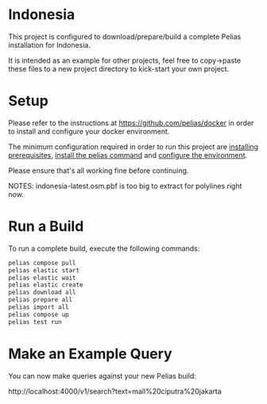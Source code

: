 
# Indonesia

This project is configured to download/prepare/build a complete Pelias installation for Indonesia.

It is intended as an example for other projects, feel free to copy->paste these files to a new project directory to kick-start your own project.

# Setup

Please refer to the instructions at https://github.com/pelias/docker in order to install and configure your docker environment.

The minimum configuration required in order to run this project are [installing prerequisites](https://github.com/pelias/docker#prerequisites), [install the pelias command](https://github.com/pelias/docker#installing-the-pelias-command) and [configure the environment](https://github.com/pelias/docker#configure-environment).

Please ensure that's all working fine before continuing.

NOTES: indonesia-latest.osm.pbf is too big to extract for polylines right now.

# Run a Build

To run a complete build, execute the following commands:

```bash
pelias compose pull
pelias elastic start
pelias elastic wait
pelias elastic create
pelias download all
pelias prepare all
pelias import all
pelias compose up
pelias test run
```

# Make an Example Query

You can now make queries against your new Pelias build:

http://localhost:4000/v1/search?text=mall%20ciputra%20jakarta
